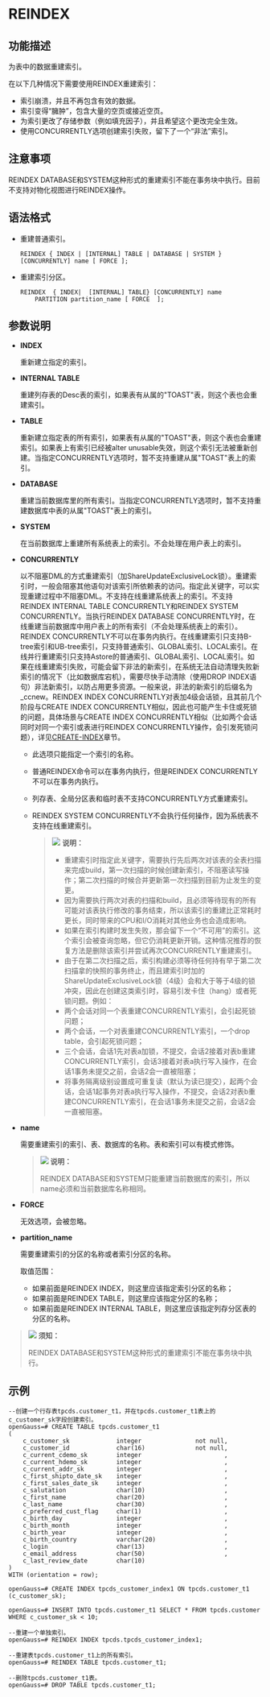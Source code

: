 # REINDEX<a name="ZH-CN_TOPIC_0289899863"></a>

## 功能描述<a name="zh-cn_topic_0283137442_zh-cn_topic_0237122174_zh-cn_topic_0059777511_sf1cc0970ae31445a9e063cf504569e6e"></a>

为表中的数据重建索引。

在以下几种情况下需要使用REINDEX重建索引：

-   索引崩溃，并且不再包含有效的数据。
-   索引变得“臃肿”，包含大量的空页或接近空页。
-   为索引更改了存储参数（例如填充因子），并且希望这个更改完全生效。
-   使用CONCURRENTLY选项创建索引失败，留下了一个“非法”索引。

## 注意事项<a name="zh-cn_topic_0283137442_zh-cn_topic_0237122174_zh-cn_topic_0059777511_s871de483556241f0a3180925ed04ded3"></a>

REINDEX DATABASE和SYSTEM这种形式的重建索引不能在事务块中执行。目前不支持对物化视图进行REINDEX操作。

## 语法格式<a name="zh-cn_topic_0283137442_zh-cn_topic_0237122174_zh-cn_topic_0059777511_s2ba0db3344cd44189859fbd0cefdd97f"></a>

-   重建普通索引。

    ```
    REINDEX { INDEX | [INTERNAL] TABLE | DATABASE | SYSTEM } [CONCURRENTLY] name [ FORCE ];
    ```


-   重建索引分区。

    ```
    REINDEX  { INDEX|  [INTERNAL] TABLE} [CONCURRENTLY] name
        PARTITION partition_name [ FORCE  ];
    ```


## 参数说明<a name="zh-cn_topic_0283137442_zh-cn_topic_0237122174_zh-cn_topic_0059777511_s68dcdc2270944092a61b8e6fb6f09a48"></a>

-   **INDEX**

    重新建立指定的索引。

-   **INTERNAL TABLE**

    重建列存表的Desc表的索引，如果表有从属的"TOAST"表，则这个表也会重建索引。

-   **TABLE**

    重新建立指定表的所有索引，如果表有从属的"TOAST"表，则这个表也会重建索引。如果表上有索引已经被alter unusable失效，则这个索引无法被重新创建。当指定CONCURRENTLY选项时，暂不支持重建从属"TOAST"表上的索引。

-   **DATABASE**

    重建当前数据库里的所有索引。当指定CONCURRENTLY选项时，暂不支持重建数据库中表的从属"TOAST"表上的索引。

-   **SYSTEM**

    在当前数据库上重建所有系统表上的索引。不会处理在用户表上的索引。

-   **CONCURRENTLY**

    以不阻塞DML的方式重建索引（加ShareUpdateExclusiveLock锁）。重建索引时，一般会阻塞其他语句对该索引所依赖表的访问。指定此关键字，可以实现重建过程中不阻塞DML。不支持在线重建系统表上的索引。不支持REINDEX INTERNAL TABLE CONCURRENTLY和REINDEX SYSTEM CONCURRENTLY。当执行REINDEX DATABASE CONCURRENTLY时，在线重建当前数据库中用户表上的所有索引（不会处理系统表上的索引）。REINDEX CONCURRENTLY不可以在事务内执行。在线重建索引只支持B-tree索引和UB-tree索引，只支持普通索引、GLOBAL索引、LOCAL索引。在线并行重建索引只支持Astore的普通索引、GLOBAL索引、LOCAL索引。如果在线重建索引失败，可能会留下非法的新索引，在系统无法自动清理失败新索引的情况下（比如数据库宕机），需要尽快手动清除（使用DROP INDEX语句）非法新索引，以防占用更多资源。一般来说，非法的新索引的后缀名为_ccnew。REINDEX INDEX CONCURRENTLY对表加4级会话锁，且其前几个阶段与CREATE INDEX CONCURRENTLY相似，因此也可能产生卡住或死锁的问题，具体场景与CREATE INDEX CONCURRENTLY相似（比如两个会话同时对同一个索引或表进行REINDEX CONCURRENTLY操作，会引发死锁问题），详见[CREATE-INDEX](CREATE-INDEX.md)章节。

    -   此选项只能指定一个索引的名称。
    -   普通REINDEX命令可以在事务内执行，但是REINDEX CONCURRENTLY不可以在事务内执行。
    -   列存表、全局分区表和临时表不支持CONCURRENTLY方式重建索引。
    -   REINDEX SYSTEM CONCURRENTLY不会执行任何操作，因为系统表不支持在线重建索引。

        >![](public_sys-resources/icon-note.gif) **说明：** 
        >
        >-   重建索引时指定此关键字，需要执行先后两次对该表的全表扫描来完成build，第一次扫描的时候创建新索引，不阻塞读写操作；第二次扫描的时候合并更新第一次扫描到目前为止发生的变更。
        >-   因为需要执行两次对表的扫描和build，且必须等待现有的所有可能对该表执行修改的事务结束，所以该索引的重建比正常耗时更长，同时带来的CPU和I/O消耗对其他业务也会造成影响。
        >-   如果在索引构建时发生失败，那会留下一个“不可用”的索引。这个索引会被查询忽略，但它仍消耗更新开销。这种情况推荐的恢复方法是删除该索引并尝试再次CONCURRENTLY重建索引。
        >-   由于在第二次扫描之后，索引构建必须等待任何持有早于第二次扫描拿的快照的事务终止，而且建索引时加的ShareUpdateExclusiveLock锁（4级）会和大于等于4级的锁冲突，因此在创建这类索引时，容易引发卡住（hang）或者死锁问题。例如：
        >    -   两个会话对同一个表重建CONCURRENTLY索引，会引起死锁问题；
        >    -   两个会话，一个对表重建CONCURRENTLY索引，一个drop table，会引起死锁问题；
        >    -   三个会话，会话1先对表a加锁，不提交，会话2接着对表b重建CONCURRENTLY索引，会话3接着对表a执行写入操作，在会话1事务未提交之前，会话2会一直被阻塞；
        >    -   将事务隔离级别设置成可重复读（默认为读已提交），起两个会话，会话1起事务对表a执行写入操作，不提交，会话2对表b重建CONCURRENTLY索引，在会话1事务未提交之前，会话2会一直被阻塞。


-   **name**

    需要重建索引的索引、表、数据库的名称。表和索引可以有模式修饰。

    >![](public_sys-resources/icon-note.gif) **说明：** 
    >
    >REINDEX DATABASE和SYSTEM只能重建当前数据库的索引，所以name必须和当前数据库名称相同。

-   **FORCE**

    无效选项，会被忽略。

-   **partition\_name**

    需要重建索引的分区的名称或者索引分区的名称。

    取值范围：

    -   如果前面是REINDEX INDEX，则这里应该指定索引分区的名称；
    -   如果前面是REINDEX TABLE，则这里应该指定分区的名称；
    -   如果前面是REINDEX INTERNAL TABLE，则这里应该指定列存分区表的分区的名称。


>![](public_sys-resources/icon-notice.gif) **须知：** 
>
>REINDEX DATABASE和SYSTEM这种形式的重建索引不能在事务块中执行。

## 示例<a name="zh-cn_topic_0283137442_zh-cn_topic_0237122174_zh-cn_topic_0059777511_saeb969f6c052407e98c22893941c9440"></a>

```
--创建一个行存表tpcds.customer_t1，并在tpcds.customer_t1表上的c_customer_sk字段创建索引。
openGauss=# CREATE TABLE tpcds.customer_t1
(
    c_customer_sk             integer               not null,
    c_customer_id             char(16)              not null,
    c_current_cdemo_sk        integer                       ,
    c_current_hdemo_sk        integer                       ,
    c_current_addr_sk         integer                       ,
    c_first_shipto_date_sk    integer                       ,
    c_first_sales_date_sk     integer                       ,
    c_salutation              char(10)                      ,
    c_first_name              char(20)                      ,
    c_last_name               char(30)                      ,
    c_preferred_cust_flag     char(1)                       ,
    c_birth_day               integer                       ,
    c_birth_month             integer                       ,
    c_birth_year              integer                       ,
    c_birth_country           varchar(20)                   ,
    c_login                   char(13)                      ,
    c_email_address           char(50)                      ,
    c_last_review_date        char(10)
)
WITH (orientation = row);

openGauss=# CREATE INDEX tpcds_customer_index1 ON tpcds.customer_t1 (c_customer_sk);

openGauss=# INSERT INTO tpcds.customer_t1 SELECT * FROM tpcds.customer WHERE c_customer_sk < 10;

--重建一个单独索引。
openGauss=# REINDEX INDEX tpcds.tpcds_customer_index1;

--重建表tpcds.customer_t1上的所有索引。
openGauss=# REINDEX TABLE tpcds.customer_t1;

--删除tpcds.customer_t1表。
openGauss=# DROP TABLE tpcds.customer_t1;
```